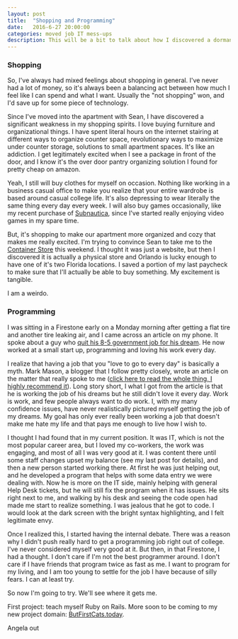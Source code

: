 ```yaml
---
layout: post
title:  "Shopping and Programming"
date:   2016-6-27 20:00:00
categories: moved job IT mess-ups
description: This will be a bit to talk about how I discovered a dormant part of myself while shopping for my apartment (cause I promised last time, I didn't forget!), and also to explain a revelation I had recently about my career path goals.
---
```

### Shopping

So, I've always had mixed feelings about shopping in general. I've never had a lot of money, so it's always been a balancing act between how much I feel like I can spend and what I want. Usually the "not shopping" won, and I'd save up for some piece of technology.

Since I've moved into the apartment with Sean, I have discovered a significant weakness in my shopping spirits. I love buying furniture and organizational things. I have spent literal hours on the internet stairing at different ways to organize counter space, revolutionary ways to maximize under counter storage, solutions to small apartment spaces. It's like an addiction. I get legitimately excited when I see a package in front of the door, and I know it's the over door pantry organizing solution I found for pretty cheap on amazon.

Yeah, I still will buy clothes for myself on occasion. Nothing like working in a business casual office to make you realize that your entire wardrobe is based around casual college life. It's also depressing to wear literally the same thing every day every week. I will also buy games occasionally, like my recent purchase of [Subnautica], since I've started really enjoying video games in my spare time.

But, it's shopping to make our apartment more organized and cozy that makes me really excited. I'm trying to convince Sean to take me to the [Container Store] this weekend. I thought it was just a website, but then I discovered it is actually a physical store and Orlando is lucky enough to have one of it's two Florida locations. I saved a portion of my last paycheck to make sure that I'll actually be able to buy something. My excitement is tangible.

I am a weirdo.

### Programming

I was sitting in a Firestone early on a Monday morning after getting a flat tire and another tire leaking air, and I came across an article on my phone. It spoke about a guy who [quit his 8-5 government job for his dream]. He now worked at a small start up, programming and loving his work every day.

I realize that having a job that you "love to go to every day" is basically a myth. Mark Mason, a blogger that I follow pretty closely, wrote an article on the matter that really spoke to me ([click here to read the whole thing, I highly recommend it]). Long story short, I what I got from the article is that he is working the job of his dreams but he still didn't love it every day. Work is work, and few people always want to do work. I, with my many confidence issues, have never realistically pictured myself getting the job of my dreams. My goal has only ever really been working a job that doesn't make me hate my life and that pays me enough to live how I wish to.

I thought I had found that in my current position. It was IT, which is not the most popular career area, but I loved my co-workers, the work was engaging, and most of all I was very good at it. I was content there until some staff changes upset my balance (see my last post for details), and then a new person started working there. At first he was just helping out, and he developed a program that helps with some data entry we were dealing with. Now he is more on the IT side, mainly helping with general Help Desk tickets, but he will still fix the program when it has issues. He sits right next to me, and walking by his desk and seeing the code open had made me start to realize something. I was jealous that he got to code. I would look at the dark screen with the bright syntax highlighting, and I felt legitimate envy.

Once I realized this, I started having the internal debate. There was a reason why I didn't push really hard to get a programming job right out of college. I've never considered myself very good at it. But then, in that Firestone, I had a thought. I don't care if I'm not the best programmer around. I don't care if I have friends that program twice as fast as me. I want to program for my living, and I am too young to settle for the job I have because of silly fears. I can at least try. 

So now I'm going to try. We'll see where it gets me. 

First project: teach myself Ruby on Rails. More soon to be coming to my new project domain: [ButFirstCats.today].

Angela out 

[Subnautica]:http://store.steampowered.com/app/264710
[Container Store]:http://www.containerstore.com/
[quit his 8-5 government job for his dream]:http://adzerk.com/blog/2015/11/getting-your-first-programming-job-not-as-hard-as-you-think/
[click here to read the whole thing, I highly recommend it]:http://markmanson.net/passion
[ButFirstCats.today]:http://www.butfirstcats.today/
